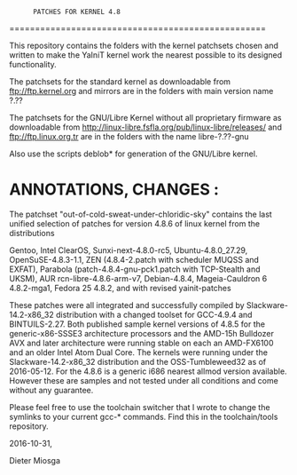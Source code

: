           PATCHES FOR KERNEL 4.8
==================================================

This repository contains the folders with the
kernel patchsets chosen and written to make the 
YaIniT kernel work the nearest possible to its designed functionality.

The patchsets for the standard kernel as downloadable from 
ftp://ftp.kernel.org    and mirrors
are in the folders with main version name  ?.??

The patchsets for the GNU/Libre Kernel without all proprietary
firmware as downloadable from 
http://linux-libre.fsfla.org/pub/linux-libre/releases/     and     ftp://ftp.linux.org.tr 
are in the folders with the name libre-?.??-gnu

Also use the scripts deblob*  for generation of the GNU/Libre kernel.

ANNOTATIONS, CHANGES :
============================================

The patchset "out-of-cold-sweat-under-chloridic-sky" contains the last unified selection 
of patches for version 4.8.6 of linux kernel from the distributions

Gentoo, Intel ClearOS, Sunxi-next-4.8.0-rc5, Ubuntu-4.8.0_27.29, OpenSuSE-4.8.3-1.1, 
ZEN (4.8.4-2.patch with scheduler MUQSS and EXFAT), Parabola (patch-4.8.4-gnu-pck1.patch with TCP-Stealth and UKSM), 
AUR rcn-libre-4.8.6-arm-v7, Debian-4.8.4, Mageia-Cauldron 6 4.8.2-mga1, Fedora 25 4.8.2, and with revised yainit-patches


These patches were all integrated and successfully compiled by Slackware-14.2-x86_32 distribution
with a changed toolset for GCC-4.9.4 and BINTUILS-2.27.  Both published sample kernel versions of 4.8.5 for the 
generic-x86-SSSE3 architecture processors and the AMD-15h Bulldozer AVX and later architecture
were running stable on each an AMD-FX6100 and an older Intel Atom Dual Core. 
The kernels were running under the Slackware-14.2-x86_32 distribution and the OSS-Tumbleweed32 as of 2016-05-12.
For the 4.8.6 is a generic i686 nearest allmod version available.
However these are samples and not tested under all conditions and come without any guarantee. 


Please feel free to use the toolchain switcher
that I wrote to change the symlinks to your current gcc-* commands. 
Find this in the toolchain/tools repository.


2016-10-31, 

Dieter Miosga 
 
